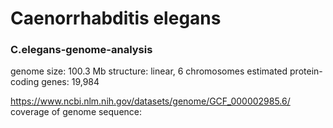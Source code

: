 # Caenorrhabditis elegans
### C.elegans-genome-analysis
genome size: 	100.3 Mb
structure: linear, 6 chromosomes
estimated protein-coding genes: 19,984

https://www.ncbi.nlm.nih.gov/datasets/genome/GCF_000002985.6/
coverage of genome sequence:
